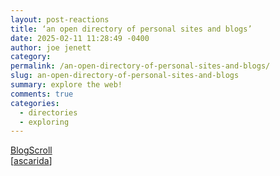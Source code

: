 ```yaml
---
layout: post-reactions
title: ‘an open directory of personal sites and blogs’
date: 2025-02-11 11:28:49 -0400
author: joe jenett
category: 
permalink: /an-open-directory-of-personal-sites-and-blogs/
slug: an-open-directory-of-personal-sites-and-blogs
summary: explore the web!
comments: true
categories:
  - directories
  - exploring
---
```

<a title="BlogScroll - Personal Blog &amp; Site Directory" href="https://blogscroll.com/">BlogScroll</a><br>[<a title="source" href="https://pinboard.in/u:ascarida">ascarida</a>]





<a style="display:none;" href="https://brid.gy/publish/mastodon"><small>(cross-posted to mastodon)</small></a>